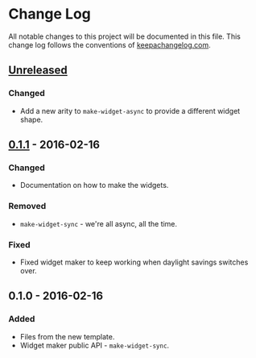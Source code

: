 # Change Log
All notable changes to this project will be documented in this file. This change log follows the conventions of [keepachangelog.com](http://keepachangelog.com/).

## [Unreleased]
### Changed
- Add a new arity to `make-widget-async` to provide a different widget shape.

## [0.1.1] - 2016-02-16
### Changed
- Documentation on how to make the widgets.

### Removed
- `make-widget-sync` - we're all async, all the time.

### Fixed
- Fixed widget maker to keep working when daylight savings switches over.

## 0.1.0 - 2016-02-16
### Added
- Files from the new template.
- Widget maker public API - `make-widget-sync`.

[Unreleased]: https://github.com/your-name/anonymous-function/compare/0.1.1...HEAD
[0.1.1]: https://github.com/your-name/anonymous-function/compare/0.1.0...0.1.1
